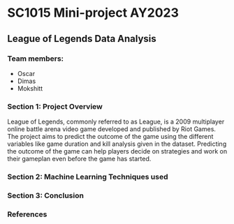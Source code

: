 # SC1015 Mini-project AY2023

## League of Legends Data Analysis

### Team members:
- Oscar
- Dimas
- Mokshitt

### Section 1: Project Overview
League of Legends, commonly referred to as League, is a 2009 multiplayer online battle arena video game developed and published by Riot Games. The project aims to predict the outcome of the game using the different variables like game duration and kill analysis given in the dataset. Predicting the outcome of the game can help players decide on strategies and work on their gameplan even before the game has started.

### Section 2: Machine Learning Techniques used

### Section 3: Conclusion

### References
